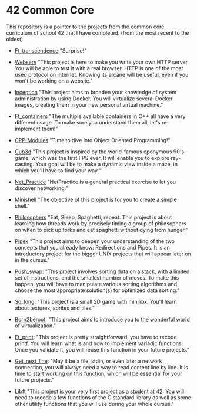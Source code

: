 # 42 Common Core
This repository is a pointer to the projects from the common core curriculum of school 42 that I have completed. (from the most recent to the oldest)

- [Ft_transcendence](https://github.com/Skalyaeve/Ft_transcendence)
"Surprise!"

- [Webserv](https://github.com/Skalyaeve/Webserv)
"This project is here to make you write your own HTTP server. You will be able to test it with a real browser. HTTP is one of the most used protocol on internet. Knowing its arcane will be useful, even if you won't be working on a website."

- [Inception](https://github.com/Skalyaeve/Inception)
"This project aims to broaden your knowledge of system administration by using Docker. You will virtualize several Docker images, creating them in your new personal virtual machine."

- [Ft_containers](https://github.com/Skalyaeve/Ft_containers)
"The multiple available containers in C++ all have a very different usage. To make sure you understand them all, let's re-implement them!"

- [CPP-Modules](https://github.com/Skalyaeve/CPP-Modules)
"Time to dive into Object Oriented Programming!"

- [Cub3d](https://github.com/Skalyaeve/Cub3d)
"This project is inspired by the world-famous eponymous 90's game, which was the first FPS ever. It will enable you to explore ray-casting. Your goal will be to make a dynamic view inside a maze, in which you'll have to find your way."

- [Net_Practice](https://github.com/Skalyaeve/Net_Practice)
"NetPractice is a general practical exercise to let you discover networking."

- [Minishell](https://github.com/Skalyaeve/Philosophers)
"The objective of this project is for you to create a simple shell."

- [Philosophers](https://github.com/Skalyaeve/Philosophers)
"Eat, Sleep, Spaghetti, repeat. This project is about learning how threads work by precisely timing a group of philosophers on when to pick up forks and eat spaghetti without dying from hunger."

- [Pipex](https://github.com/Skalyaeve/Pipex)
"This project aims to deepen your understanding of the two concepts that you already know: Redirections and Pipes. It is an introductory project for the bigger UNIX projects that will appear later on in the cursus."

- [Push_swap](https://github.com/Skalyaeve/Push_swap):
"This project involves sorting data on a stack, with a limited set of instructions, and the smallest number of moves. To make this happen, you will have to manipulate various sorting algorithms and choose the most appropriate solution(s) for optimized data sorting."

- [So_long](https://github.com/Skalyaeve/So_long):
"This project is a small 2D game with minilibx. You'll learn about textures, sprites and tiles."

- [Born2beroot](https://github.com/Skalyaeve/Born2beroot):
"This project aims to introduce you to the wonderful world of virtualization."

- [Ft_print](https://github.com/Skalyaeve/Ft_printf):
"This project is pretty straightforward, you have to recode printf. You will learn what is and how to implement variadic functions. Once you validate it, you will reuse this function in your future projects."

- [Get_next_line](https://github.com/Skalyaeve/Get_next_line):
"May it be a file, stdin, or even later a network connection, you will always need a way to read content line by line. It is time to start working on this function, which will be essential for your future projects."

- [Libft](https://github.com/Skalyaeve/Libft)
"This project is your very first project as a student at 42. You will need to recode a few functions of the C standard library as well as some other utility functions that you will use during your whole cursus."
